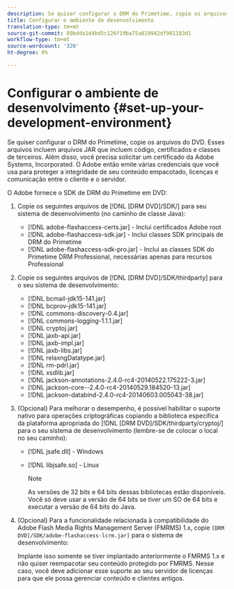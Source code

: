 ```yaml
---
description: Se quiser configurar o DRM do Primetime, copie os arquivos do DVD. Esses arquivos incluem arquivos JAR que incluem código, certificados e classes de terceiros. Além disso, você precisa solicitar um certificado da Adobe Systems, Incorporated. O Adobe então emite várias credenciais que você usa para proteger a integridade de seu conteúdo empacotado, licenças e comunicação entre o cliente e o servidor.
title: Configurar o ambiente de desenvolvimento
translation-type: tm+mt
source-git-commit: 89bdda1d4bd5c126f19ba75a819942df901183d1
workflow-type: tm+mt
source-wordcount: '320'
ht-degree: 0%

---
```



# Configurar o ambiente de desenvolvimento {#set-up-your-development-environment}

Se quiser configurar o DRM do Primetime, copie os arquivos do DVD. Esses arquivos incluem arquivos JAR que incluem código, certificados e classes de terceiros. Além disso, você precisa solicitar um certificado da Adobe Systems, Incorporated. O Adobe então emite várias credenciais que você usa para proteger a integridade de seu conteúdo empacotado, licenças e comunicação entre o cliente e o servidor.

O Adobe fornece o SDK de DRM do Primetime em DVD:

1. Copie os seguintes arquivos de [!DNL [DRM DVD]/SDK/] para seu sistema de desenvolvimento (no caminho de classe Java):

   * [!DNL adobe-flashaccess-certs.jar] - Inclui certificados Adobe root
   * [!DNL adobe-flashaccess-sdk.jar] - Inclui classes SDK principais de DRM do Primetime
   * [!DNL adobe-flashaccess-sdk-pro.jar] - Inclui as classes SDK do Primetime DRM Professional, necessárias apenas para recursos Professional

1. Copie os seguintes arquivos de [!DNL [DRM DVD]/SDK/thirdparty] para o seu sistema de desenvolvimento:

   * [!DNL bcmail-jdk15-141.jar]
   * [!DNL bcprov-jdk15-141.jar]
   * [!DNL commons-discovery-0.4.jar]
   * [!DNL commons-logging-1.1.1.jar]
   * [!DNL cryptoj.jar]
   * [!DNL jaxb-api.jar]
   * [!DNL jaxb-impl.jar]
   * [!DNL jaxb-libs.jar]
   * [!DNL relaxngDatatype.jar]
   * [!DNL rm-pdrl.jar]
   * [!DNL xsdlib.jar]
   * [!DNL jackson-annotations-2.4.0-rc4-20140522.175222-3.jar]
   * [!DNL jackson-core--2.4.0-rc4-20140529.184520-13.jar]
   * [!DNL jackson-databind-2.4.0-rc4-20140603.005043-38.jar]

1. (Opcional) Para melhorar o desempenho, é possível habilitar o suporte nativo para operações criptográficas copiando a biblioteca específica da plataforma apropriada do [!DNL [DRM DVD]/SDK/thirdparty/cryptoj/] para o seu sistema de desenvolvimento (lembre-se de colocar o local no seu caminho):

   * [!DNL jsafe.dll] - Windows
   * [!DNL libjsafe.so] - Linux

      >[!NOTE]
      >
      >As versões de 32 bits e 64 bits dessas bibliotecas estão disponíveis. Você só deve usar a versão de 64 bits se tiver um SO de 64 bits e executar a versão de 64 bits do Java.

1. (Opcional) Para a funcionalidade relacionada à compatibilidade do Adobe Flash Media Rights Management Server (FMRMS) 1.x, copie `[DRM DVD]/SDK/adobe-flashaccess-lcrm.jar]` para o sistema de desenvolvimento:

   Implante isso somente se tiver implantado anteriormente o FMRMS 1.x e não quiser reempacotar seu conteúdo protegido por FMRMS. Nesse caso, você deve adicionar esse suporte ao seu servidor de licenças para que ele possa gerenciar conteúdo e clientes antigos.
